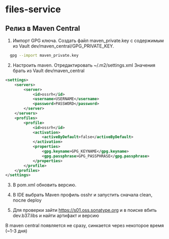 # files-service

## Релиз в Maven Central

1. Импорт GPG ключа. Создать файл
    maven_private.key с содержимым из Vault dev/maven_central/GPG_PRIVATE_KEY.
```bash
  gpg --import maven_private.key   
```

2. Настроить maven. Отредактировать ~/.m2/settings.xml 
Значения брать из Vault dev/maven_central

```xml
<settings>
    <servers>
        <server>
            <id>ossrh</id>
            <username>USERNAME</username>
            <password>PASSWORD</password>
        </server>
    </servers>
    <profiles>
        <profile>
            <id>ossrh</id>
            <activation>
                <activeByDefault>false</activeByDefault>
            </activation>
            <properties>
                <gpg.keyname>GPG_KEYNAME</gpg.keyname>
                <gpg.passphrase>GPG_PASSPHRASE</gpg.passphrase>
            </properties>
        </profile>
    </profiles>
</settings>
```

3. В pom.xml обновить версию.

4. В IDE выбрать Maven профиль osshr и запустить сначала clean, после deploy

5. Для проверки зайти https://s01.oss.sonatype.org и в поиске вбить
   dev.b37.libs и найти артифакт и версию


В maven central появляется не сразу, синкается через некоторое время (~1-3 дня)